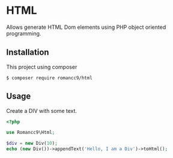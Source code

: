 # HTML

Allows generate HTML Dom elements using PHP object oriented programming.

## Installation

This project using composer
```
$ composer require romancc9/html
```

## Usage
Create a DIV with some text.
```php
<?php

use Romancc9\Html;

$div = new Div(10);
echo (new Div())->appendText('Hello, I am a Div')->toHtml();
```